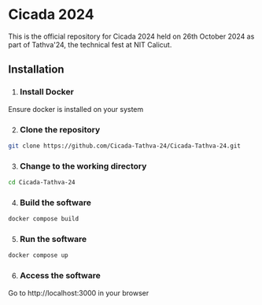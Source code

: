 # Cicada 2024
This is the official repository for Cicada 2024 held on 26th October 2024 as part of Tathva'24, the technical fest at NIT Calicut.

## Installation
1) ### Install Docker
Ensure docker is installed on your system

2) ### Clone the repository
```bash
git clone https://github.com/Cicada-Tathva-24/Cicada-Tathva-24.git
```

3) ### Change to the working directory
```bash
cd Cicada-Tathva-24
```

4) ### Build the software
```bash
docker compose build
```

5) ### Run the software
```bash
docker compose up
```

6) ### Access the software
Go to http://localhost:3000 in your browser
